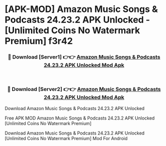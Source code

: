 # [APK-MOD] Amazon Music  Songs & Podcasts 24.23.2 APK Unlocked - [Unlimited Coins No Watermark Premium] f3r42



<div align="center">
<h3>🔴 Download [Server1] 👉👉 <a href="https://momento.my/?title=Amazon_Music__Songs_&_Podcasts_24.23.2_APK_Unlocked">Amazon Music  Songs & Podcasts 24.23.2 APK Unlocked Mod Apk</a></h3><br>

<h3>🔴 Download [Server2] 👉👉 <a href="https://momento.my/?title=Amazon_Music__Songs_&_Podcasts_24.23.2_APK_Unlocked">Amazon Music  Songs & Podcasts 24.23.2 APK Unlocked Mod Apk</a></h3>
</div>



Download Amazon Music  Songs & Podcasts 24.23.2 APK Unlocked 

Free APK MOD Amazon Music  Songs & Podcasts 24.23.2 APK Unlocked [Unlimited Coins No Watermark Premium]

Download Amazon Music  Songs & Podcasts 24.23.2 APK Unlocked [Unlimited Coins No Watermark Premium] Mod For Android
